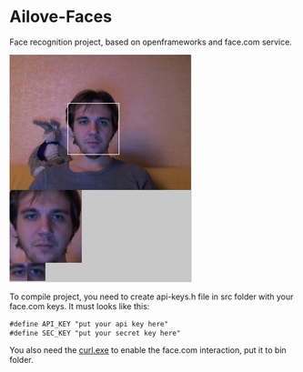 Ailove-Faces
==========

Face recognition project, based on openframeworks and face.com service.

<img src="https://github.com/ailove-lab/Ailove-Faces/blob/master/screenshot.png?raw=true"/>

To compile project, you need to create api-keys.h file in src folder with your face.com keys.
It must looks like this:

	#define API_KEY "put your api key here"
	#define SEC_KEY "put your secret key here"

You also need the <a href="http://www.paehl.com/open_source/?CURL_7.25.0">curl.exe</a> to enable the face.com interaction, put it to bin folder.

